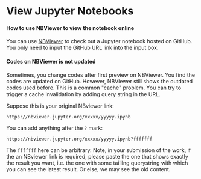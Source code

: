 # View Jupyter Notebooks

#### How to use NBViewer to view the notebook online

You can use [NBViewer](https://nbviewer.jupyter.org/) to check out a Jupyter notebook hosted on GitHub. You only need to input the GitHub URL link into the input box.

#### Codes on NBViewer is not updated

Sometimes, you change codes after first preview on NBViewer. You find the codes are updated on GitHub. However, NBViewer still shows the outdated codes used before. This is a common "cache" problem. You can try to trigger a cache invalidation by adding query string in the URL.

Suppose this is your original NBviewer link:

```text
https://nbviewer.jupyter.org/xxxxx/yyyyy.ipynb
```

You can add anything after the `?` mark:

```text
https://nbviewer.jupyter.org/xxxxx/yyyyy.ipynb?fffffff
```

The `fffffff` here can be arbitrary. Note, in your submission of the work, if the an NBviewer link is required, please paste the one that shows exactly the result you want, i.e. the one with some taililng querystring with which you can see the latest result. Or else, we may see the old content.

### 

